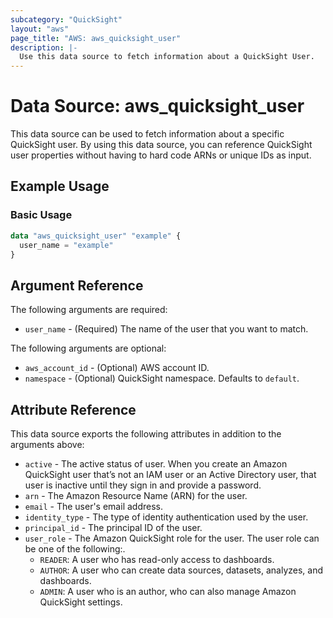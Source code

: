 ```yaml
---
subcategory: "QuickSight"
layout: "aws"
page_title: "AWS: aws_quicksight_user"
description: |-
  Use this data source to fetch information about a QuickSight User.
---
```


# Data Source: aws_quicksight_user

This data source can be used to fetch information about a specific
QuickSight user. By using this data source, you can reference QuickSight user
properties without having to hard code ARNs or unique IDs as input.

## Example Usage

### Basic Usage

```terraform
data "aws_quicksight_user" "example" {
  user_name = "example"
}
```

## Argument Reference

The following arguments are required:

* `user_name` - (Required) The name of the user that you want to match.

The following arguments are optional:

* `aws_account_id` - (Optional) AWS account ID.
* `namespace` - (Optional) QuickSight namespace. Defaults to `default`.

## Attribute Reference

This data source exports the following attributes in addition to the arguments above:

* `active` - The active status of user. When you create an Amazon QuickSight user that’s not an IAM user or an Active Directory user, that user is inactive until they sign in and provide a password.
* `arn` - The Amazon Resource Name (ARN) for the user.
* `email` - The user's email address.
* `identity_type` - The type of identity authentication used by the user.
* `principal_id` - The principal ID of the user.
* `user_role` - The Amazon QuickSight role for the user. The user role can be one of the following:.
    - `READER`: A user who has read-only access to dashboards.
    - `AUTHOR`: A user who can create data sources, datasets, analyzes, and dashboards.
    - `ADMIN`: A user who is an author, who can also manage Amazon QuickSight settings.

